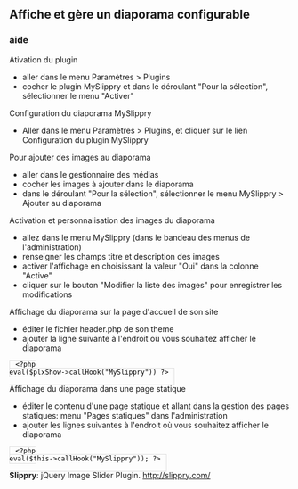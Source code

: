 <h2>Affiche et gère un diaporama configurable</h2>
<h3>aide</h3>

Ativation du plugin
- aller dans le menu Paramètres > Plugins
- cocher le plugin MySlippry et dans le déroulant "Pour la sélection", sélectionner le menu "Activer"

Configuration du diaporama MySlippry
- Aller dans le menu Paramètres > Plugins, et cliquer sur le lien Configuration du plugin MySlippry

Pour ajouter des images au diaporama
- aller dans le gestionnaire des médias
- cocher les images à ajouter dans le diaporama
- dans le déroulant "Pour la sélection", sélectionner le menu MySlippry > Ajouter au diaporama

Activation et personnalisation des images du diaporama
- allez dans le menu MySlippry (dans le bandeau des menus de l'administration)
- renseigner les champs titre et description des images
- activer l'affichage en choisissant la valeur "Oui" dans la colonne "Active"
- cliquer sur le bouton "Modifier la liste des images" pour enregistrer les modifications

Affichage du diaporama sur la page d'accueil de son site
- éditer le fichier header.php de son theme
- ajouter la ligne suivante à l'endroit où vous souhaitez afficher le diaporama

<code style="color:#000;padding:0 10px 15px 10px;border:1px solid #dedede">&lt;?php eval($plxShow->callHook("MySlippry")) ?></code>

Affichage du diaporama dans une page statique
- éditer le contenu d'une page statique et allant dans la gestion des pages statiques: menu "Pages statiques" dans l'administration
- ajouter les lignes suivantes à l'endroit où vous souhaitez afficher le diaporama

<code style="color:#000;padding:0 10px 15px 10px;border:1px solid #dedede">&lt;?php eval($this->callHook("MySlippry")); ?></code>

<strong>Slippry</strong>: jQuery Image Slider Plugin.
<a href="http://slippry.com/">http://slippry.com/</a>
